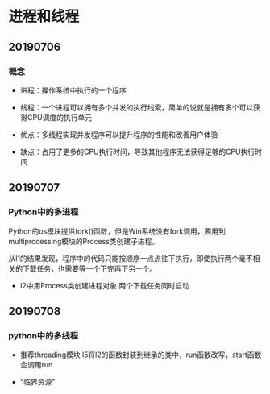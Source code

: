 # 进程和线程

## 20190706
### 概念
- 进程：操作系统中执行的一个程序
- 线程：一个进程可以拥有多个并发的执行线索，简单的说就是拥有多个可以获得CPU调度的执行单元

- 优点：多线程实现并发程序可以提升程序的性能和改善用户体验
- 缺点：占用了更多的CPU执行时间，导致其他程序无法获得足够的CPU执行时间

## 20190707
### Python中的多进程
Python的os模块提供fork()函数，但是Win系统没有fork调用，要用到multiprocessing模块的Process类创建子进程。

从l1的结果发现，程序中的代码只能按顺序一点点往下执行，即使执行两个毫不相关的下载任务，也需要等一个下完再下另一个。

- l2中用Process类创建进程对象
两个下载任务同时启动

## 20190708
### python中的多线程
- 推荐threading模块
l5将l2的函数封装到继承的类中，run函数改写，start函数会调用run

- “临界资源”